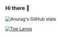 ### Hi there 👋

![Anurag's GitHub stats](https://github-readme-stats.vercel.app/api?username=anuraghazra&theme=outrun&show_icons=true)


[![Top Langs](https://github-readme-stats.vercel.app/api/top-langs/?username=liudih&layout=compact)](https://github.com/anuraghazra/github-readme-stats)



<!--
**liudih/liudih** is a ✨ _special_ ✨ repository because its `README.md` (this file) appears on your GitHub profile.

Here are some ideas to get you started:

- 🔭 I’m currently working on ...
- 🌱 I’m currently learning ...
- 👯 I’m looking to collaborate on ...
- 🤔 I’m looking for help with ...
- 💬 Ask me about ...
- 📫 How to reach me: ...
- 😄 Pronouns: ...
- ⚡ Fun fact: ...
-->
